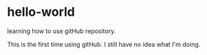 # hello-world
learning how to use gitHub repository.

This is the first time using gitHub.  I still have no idea what I'm doing.
